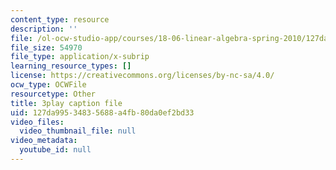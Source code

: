 ```yaml
---
content_type: resource
description: ''
file: /ol-ocw-studio-app/courses/18-06-linear-algebra-spring-2010/127da99534835688a4fb80da0ef2bd33_vF7eyJ2g3kU.vtt
file_size: 54970
file_type: application/x-subrip
learning_resource_types: []
license: https://creativecommons.org/licenses/by-nc-sa/4.0/
ocw_type: OCWFile
resourcetype: Other
title: 3play caption file
uid: 127da995-3483-5688-a4fb-80da0ef2bd33
video_files:
  video_thumbnail_file: null
video_metadata:
  youtube_id: null
---
```

